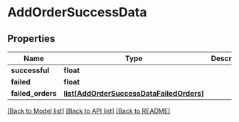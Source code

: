 # AddOrderSuccessData

## Properties
Name | Type | Description | Notes
------------ | ------------- | ------------- | -------------
**successful** | **float** |  | [optional] 
**failed** | **float** |  | [optional] 
**failed_orders** | [**list[AddOrderSuccessDataFailedOrders]**](AddOrderSuccessDataFailedOrders.md) |  | [optional] 

[[Back to Model list]](../README.md#documentation-for-models) [[Back to API list]](../README.md#documentation-for-api-endpoints) [[Back to README]](../README.md)

